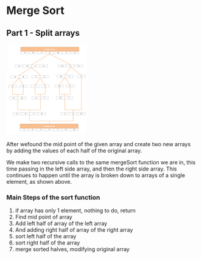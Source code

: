 # Merge Sort

## Part 1 - Split arrays

![Merging the Arrays](./assets/mergeArrray.png)

After wefound the mid point of the given array and create two new arrays by adding the values of each half of the original array.

We make two recursive calls to the same mergeSort function we are in, this time passing in the left side array, and then the right side array. This continues to happen until the array is broken down to arrays of a single element, as shown above.


### Main Steps of the sort function 

1.  if array has only 1 element, nothing to do, return
2.  Find mid point of array
3.  Add left half of array of the left array
4.  And adding right half of array of the right array
5. sort left half of the array
6. sort right half of the array
7. merge sorted halves, modifying original array


